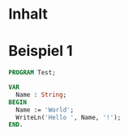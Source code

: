 # Inhalt

# Beispiel 1

```pascal
PROGRAM Test;

VAR
  Name : String;
BEGIN
  Name := 'World';
  WriteLn('Hello ', Name, '!');
END.
```